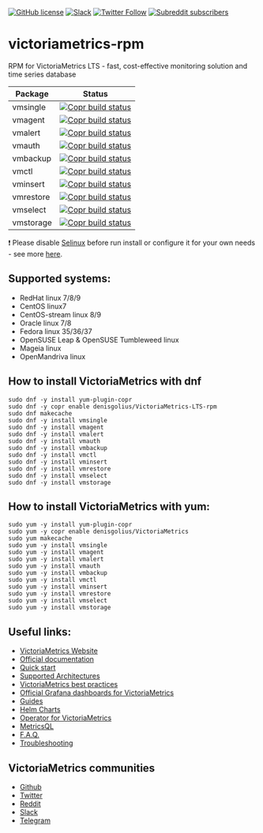 [![GitHub license](https://img.shields.io/github/license/VictoriaMetrics/VictoriaMetrics.svg)](https://github.com/VictoriaMetrics/victoriam-metrics-rpm/blob/master/LICENSE)
[![Slack](https://img.shields.io/badge/join%20slack-%23victoriametrics-brightgreen.svg)](https://slack.victoriametrics.com/) <a href="https://twitter.com/VictoriaMetrics"><img alt="Twitter Follow" src="https://img.shields.io/twitter/follow/VictoriaMetrics?style=social"></a> <a href="https://www.reddit.com/r/VictoriaMetrics/"><img alt="Subreddit subscribers" src="https://img.shields.io/reddit/subreddit-subscribers/VictoriaMetrics?style=social"></a>

# victoriametrics-rpm
RPM for VictoriaMetrics LTS - fast, cost-effective monitoring solution and time series database

| Package | Status |
| ------- | ------ |
| vmsingle | [![Copr build status](https://copr.fedorainfracloud.org/coprs/victoriametrics/VictoriaMetrics-LTS/package/vmsingle/status_image/last_build.png)](https://copr.fedorainfracloud.org/coprs/victoriametrics/VictoriaMetrics-LTS/package/vmsingle/) |
| vmagent | [![Copr build status](https://copr.fedorainfracloud.org/coprs/victoriametrics/VictoriaMetrics-LTS/package/vmagent/status_image/last_build.png)](https://copr.fedorainfracloud.org/coprs/victoriametrics/VictoriaMetrics-LTS/package/vmagent/) |
| vmalert | [![Copr build status](https://copr.fedorainfracloud.org/coprs/victoriametrics/VictoriaMetrics-LTS/package/vmalert/status_image/last_build.png)](https://copr.fedorainfracloud.org/coprs/victoriametrics/VictoriaMetrics-LTS/package/vmalert/) |
| vmauth | [![Copr build status](https://copr.fedorainfracloud.org/coprs/victoriametrics/VictoriaMetrics-LTS/package/vmauth/status_image/last_build.png)](https://copr.fedorainfracloud.org/coprs/victoriametrics/VictoriaMetrics-LTS/package/vmauth/)|
| vmbackup | [![Copr build status](https://copr.fedorainfracloud.org/coprs/victoriametrics/VictoriaMetrics-LTS/package/vmbackup/status_image/last_build.png)](https://copr.fedorainfracloud.org/coprs/victoriametrics/VictoriaMetrics-LTS/package/vmbackup/) |
| vmctl | [![Copr build status](https://copr.fedorainfracloud.org/coprs/victoriametrics/VictoriaMetrics-LTS/package/vmctl/status_image/last_build.png)](https://copr.fedorainfracloud.org/coprs/victoriametrics/VictoriaMetrics-LTS/package/vmctl/) |
| vminsert | [![Copr build status](https://copr.fedorainfracloud.org/coprs/victoriametrics/VictoriaMetrics-LTS/package/vminsert/status_image/last_build.png)](https://copr.fedorainfracloud.org/coprs/victoriametrics/VictoriaMetrics-LTS/package/vminsert/) |
| vmrestore | [![Copr build status](https://copr.fedorainfracloud.org/coprs/victoriametrics/VictoriaMetrics-LTS/package/vmrestore/status_image/last_build.png)](https://copr.fedorainfracloud.org/coprs/victoriametrics/VictoriaMetrics-LTS/package/vmrestore/) |
| vmselect | [![Copr build status](https://copr.fedorainfracloud.org/coprs/victoriametrics/VictoriaMetrics-LTS/package/vmselect/status_image/last_build.png)](https://copr.fedorainfracloud.org/coprs/victoriametrics/VictoriaMetrics-LTS/package/vmselect/) |
| vmstorage | [![Copr build status](https://copr.fedorainfracloud.org/coprs/victoriametrics/VictoriaMetrics-LTS/package/vmstorage/status_image/last_build.png)](https://copr.fedorainfracloud.org/coprs/victoriametrics/VictoriaMetrics-LTS/package/vmstorage/) |

❗️ Please disable [Selinux](https://ru.wikipedia.org/wiki/SELinux) before run install or configure it for your own needs - see more [here](https://github.com/patsevanton/victoriametrics-rpm/issues/10).

## Supported systems: 
- RedHat linux 7/8/9
- CentOS linux7
- CentOS-stream linux 8/9
- Oracle linux 7/8
- Fedora linux 35/36/37
- OpenSUSE Leap & OpenSUSE Tumbleweed linux
- Mageia linux
- OpenMandriva linux

## How to install VictoriaMetrics with dnf

```
sudo dnf -y install yum-plugin-copr
sudo dnf -y copr enable denisgolius/VictoriaMetrics-LTS-rpm
sudo dnf makecache
sudo dnf -y install vmsingle
sudo dnf -y install vmagent
sudo dnf -y install vmalert
sudo dnf -y install vmauth
sudo dnf -y install vmbackup
sudo dnf -y install vmctl
sudo dnf -y install vminsert
sudo dnf -y install vmrestore
sudo dnf -y install vmselect
sudo dnf -y install vmstorage
```

## How to install VictoriaMetrics with yum:

```
sudo yum -y install yum-plugin-copr
sudo yum -y copr enable denisgolius/VictoriaMetrics
sudo yum makecache
sudo yum -y install vmsingle
sudo yum -y install vmagent
sudo yum -y install vmalert
sudo yum -y install vmauth
sudo yum -y install vmbackup
sudo yum -y install vmctl
sudo yum -y install vminsert
sudo yum -y install vmrestore
sudo yum -y install vmselect
sudo yum -y install vmstorage
```
## Useful links:

- [VictoriaMetrics Website](https://victoriametrics.com/)
- [Official documentation](https://docs.victoriametrics.com/)
- [Quick start](https://docs.victoriametrics.com/Quick-Start.html)
- [Supported Architectures](https://docs.victoriametrics.com/BestPractices.html#supported-architectures)
- [VictoriaMetrics best practices](https://docs.victoriametrics.com/BestPractices.html)
- [Official Grafana dashboards for VictoriaMetrics](https://grafana.com/orgs/victoriametrics)
- [Guides](https://docs.victoriametrics.com/guides/)
- [Helm Charts](https://github.com/VictoriaMetrics/helm-charts)
- [Operator for VictoriaMetrics](https://github.com/VictoriaMetrics/operator)
- [MetricsQL](https://docs.victoriametrics.com/MetricsQL.html)
- [F.A.Q.](https://docs.victoriametrics.com/FAQ.html)
- [Troubleshooting](https://docs.victoriametrics.com/Troubleshooting.html)

## VictoriaMetrics communities

- [Github](https://github.com/VictoriaMetrics/VictoriaMetrics)
- [Twitter](https://twitter.com/VictoriaMetrics)
- [Reddit](https://www.reddit.com/r/VictoriaMetrics/)
- [Slack](https://slack.victoriametrics.com/)
- [Telegram](https://t.me/VictoriaMetrics_en)